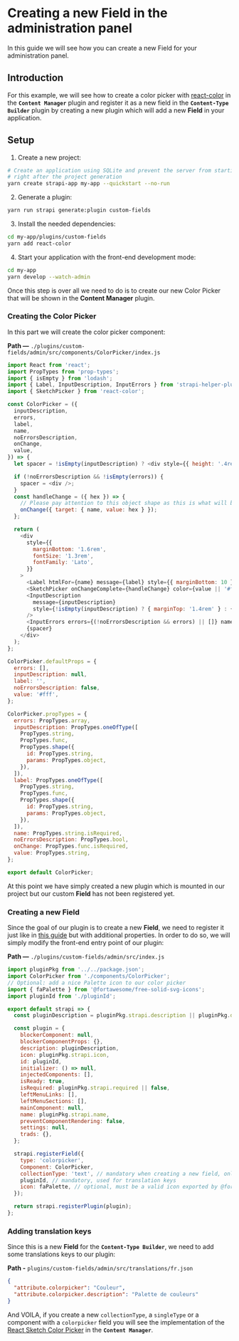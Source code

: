 # Creating a new Field in the administration panel

In this guide we will see how you can create a new Field for your administration panel.

## Introduction

For this example, we will see how to create a color picker with [react-color](https://casesandberg.github.io/react-color/) in the **`Content Manager`** plugin and register it as a new field in the **`Content-Type Builder`** plugin by creating a new plugin which will add a new **Field** in your application.

## Setup

1. Create a new project:

```bash
# Create an application using SQLite and prevent the server from starting automatically as we will create a plugin
# right after the project generation
yarn create strapi-app my-app --quickstart --no-run
```

2. Generate a plugin:

```bash
yarn run strapi generate:plugin custom-fields
```

3. Install the needed dependencies:

```bash
cd my-app/plugins/custom-fields
yarn add react-color
```

4. Start your application with the front-end development mode:

```bash
cd my-app
yarn develop --watch-admin
```

Once this step is over all we need to do is to create our new Color Picker that will be shown in the **Content Manager** plugin.

### Creating the Color Picker

In this part we will create the color picker component:

**Path —** `./plugins/custom-fields/admin/src/components/ColorPicker/index.js`

```js
import React from 'react';
import PropTypes from 'prop-types';
import { isEmpty } from 'lodash';
import { Label, InputDescription, InputErrors } from 'strapi-helper-plugin';
import { SketchPicker } from 'react-color';

const ColorPicker = ({
  inputDescription,
  errors,
  label,
  name,
  noErrorsDescription,
  onChange,
  value,
}) => {
  let spacer = !isEmpty(inputDescription) ? <div style={{ height: '.4rem' }} /> : <div />;

  if (!noErrorsDescription && !isEmpty(errors)) {
    spacer = <div />;
  }
  const handleChange = ({ hex }) => {
    // Please pay attention to this object shape as this is what will be sent to our DataManager!
    onChange({ target: { name, value: hex } });
  };

  return (
    <div
      style={{
        marginBottom: '1.6rem',
        fontSize: '1.3rem',
        fontFamily: 'Lato',
      }}
    >
      <Label htmlFor={name} message={label} style={{ marginBottom: 10 }} />
      <SketchPicker onChangeComplete={handleChange} color={value || '#fff'} />
      <InputDescription
        message={inputDescription}
        style={!isEmpty(inputDescription) ? { marginTop: '1.4rem' } : {}}
      />
      <InputErrors errors={(!noErrorsDescription && errors) || []} name={name} />
      {spacer}
    </div>
  );
};

ColorPicker.defaultProps = {
  errors: [],
  inputDescription: null,
  label: '',
  noErrorsDescription: false,
  value: '#fff',
};

ColorPicker.propTypes = {
  errors: PropTypes.array,
  inputDescription: PropTypes.oneOfType([
    PropTypes.string,
    PropTypes.func,
    PropTypes.shape({
      id: PropTypes.string,
      params: PropTypes.object,
    }),
  ]),
  label: PropTypes.oneOfType([
    PropTypes.string,
    PropTypes.func,
    PropTypes.shape({
      id: PropTypes.string,
      params: PropTypes.object,
    }),
  ]),
  name: PropTypes.string.isRequired,
  noErrorsDescription: PropTypes.bool,
  onChange: PropTypes.func.isRequired,
  value: PropTypes.string,
};

export default ColorPicker;
```

At this point we have simply created a new plugin which is mounted in our project but our custom **Field** has not been registered yet.

### Creating a new Field

Since the goal of our plugin is to create a new **Field**, we need to register it just like in [this guide](./registering-a-field-in-admin) but with additional properties. In order to do so, we will simply modify the front-end entry point of our plugin:

**Path —** `./plugins/custom-fields/admin/src/index.js`

```js
import pluginPkg from '../../package.json';
import ColorPicker from './components/ColorPicker';
// Optional: add a nice Palette icon to our color picker
import { faPalette } from '@fortawesome/free-solid-svg-icons';
import pluginId from './pluginId';

export default strapi => {
  const pluginDescription = pluginPkg.strapi.description || pluginPkg.description;

  const plugin = {
    blockerComponent: null,
    blockerComponentProps: {},
    description: pluginDescription,
    icon: pluginPkg.strapi.icon,
    id: pluginId,
    initializer: () => null,
    injectedComponents: [],
    isReady: true,
    isRequired: pluginPkg.strapi.required || false,
    leftMenuLinks: [],
    leftMenuSections: [],
    mainComponent: null,
    name: pluginPkg.strapi.name,
    preventComponentRendering: false,
    settings: null,
    trads: {},
  };

  strapi.registerField({
    type: 'colorpicker',
    Component: ColorPicker,
    collectionType: 'text', // mandatory when creating a new field, only 'text' is working for now
    pluginId, // mandatory, used for translation keys
    icon: faPalette, // optional, must be a valid icon exported by @fortawesome to work
  });

  return strapi.registerPlugin(plugin);
};
```

### Adding translation keys

Since this is a new **Field** for the **`Content-Type Builder`**, we need to add some translations keys to our plugin:

**Path -** `plugins/custom-fields/admin/src/translations/fr.json`

```json
{
  "attribute.colorpicker": "Couleur",
  "attribute.colorpicker.description": "Palette de couleurs"
}
```

And VOILA, if you create a new `collectionType`, a `singleType` or a component with a `colorpicker` field you will see the implementation of the [React Sketch Color Picker](https://casesandberg.github.io/react-color/#usage-include) in the **`Content Manager`**.
